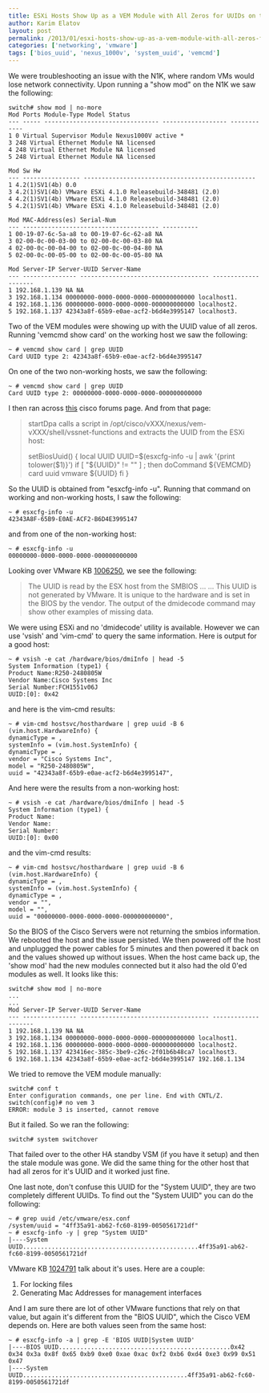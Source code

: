 ```yaml
---
title: ESXi Hosts Show Up as a VEM Module with All Zeros for UUIDs on the Nexus 1000v
author: Karim Elatov
layout: post
permalink: /2013/01/esxi-hosts-show-up-as-a-vem-module-with-all-zeros-for-uuids-on-the-nexus-1000v/
categories: ['networking', 'vmware']
tags: ['bios_uuid', 'nexus_1000v', 'system_uuid', 'vemcmd']
---
```


We were troubleshooting an issue with the N1K, where random VMs would lose network connectivity. Upon running a "show mod" on the N1K we saw the following:


	switch# show mod | no-more
	Mod Ports Module-Type Model Status
	--- ----- -------------------------------- ------------------ ------------
	1 0 Virtual Supervisor Module Nexus1000V active *
	3 248 Virtual Ethernet Module NA licensed
	4 248 Virtual Ethernet Module NA licensed
	5 248 Virtual Ethernet Module NA licensed

	Mod Sw Hw
	--- ---------------- ------------------------------------------------
	1 4.2(1)SV1(4b) 0.0
	3 4.2(1)SV1(4b) VMware ESXi 4.1.0 Releasebuild-348481 (2.0)
	4 4.2(1)SV1(4b) VMware ESXi 4.1.0 Releasebuild-348481 (2.0)
	5 4.2(1)SV1(4b) VMware ESXi 4.1.0 Releasebuild-348481 (2.0)

	Mod MAC-Address(es) Serial-Num
	--- -------------------------------------- ----------
	1 00-19-07-6c-5a-a8 to 00-19-07-6c-62-a8 NA
	3 02-00-0c-00-03-00 to 02-00-0c-00-03-80 NA
	4 02-00-0c-00-04-00 to 02-00-0c-00-04-80 NA
	5 02-00-0c-00-05-00 to 02-00-0c-00-05-80 NA

	Mod Server-IP Server-UUID Server-Name
	--- --------------- ------------------------------------ --------------------
	1 192.168.1.139 NA NA
	3 192.168.1.134 00000000-0000-0000-0000-000000000000 localhost1.
	4 192.168.1.136 00000000-0000-0000-0000-000000000000 localhost2.
	5 192.168.1.137 42343a8f-65b9-e0ae-acf2-b6d4e3995147 localhost3.


Two of the VEM modules were showing up with the UUID value of all zeros. Running 'vemcmd show card' on the working host we saw the following:


	~ # vemcmd show card | grep UUID
	Card UUID type 2: 42343a8f-65b9-e0ae-acf2-b6d4e3995147


On one of the two non-working hosts, we saw the following:


	~ # vemcmd show card | grep UUID
	Card UUID type 2: 00000000-0000-0000-0000-000000000000


I then ran across [this](https://www.cisco.com/c/en/us/support/docs/switches/nexus-1000v-switch-vmware-vsphere/116257-trouble-uuid-vsm-00.html) cisco forums page. And from that page:

> startDpa calls a script in /opt/cisco/vXXX/nexus/vem-vXXX/shell/vssnet-functions and extracts the UUID from the ESXi host:
>
> setBiosUuid()
> {
> local UUID
> UUID=$(esxcfg-info -u | awk '{print tolower($1)}')
> if [ "${UUID}" != "" ] ; then
> doCommand ${VEMCMD} card uuid vmware ${UUID}
> fi
> }

So the UUID is obtained from "esxcfg-info -u". Running that command on working and non-working hosts, I saw the following:


	~ # esxcfg-info -u
	42343A8F-65B9-E0AE-ACF2-B6D4E3995147


and from one of the non-working host:


	~ # esxcfg-info -u
	00000000-0000-0000-0000-000000000000


Looking over VMware KB [1006250](http://kb.vmware.com/kb/1006250), we see the following:

> The UUID is read by the ESX host from the SMBIOS
> ...
> ...
> This UUID is not generated by VMware. It is unique to the hardware and is set in the BIOS by the vendor. The output of the dmidecode command may show other examples of missing data.

We were using ESXi and no 'dmidecode' utility is available. However we can use 'vsish' and 'vim-cmd' to query the same information. Here is output for a good host:


	~ # vsish -e cat /hardware/bios/dmiInfo | head -5
	System Information (type1) {
	Product Name:R250-2480805W
	Vendor Name:Cisco Systems Inc
	Serial Number:FCH1551v06J
	UUID:[0]: 0x42


and here is the vim-cmd results:


	~ # vim-cmd hostsvc/hosthardware | grep uuid -B 6
	(vim.host.HardwareInfo) {
	dynamicType = ,
	systemInfo = (vim.host.SystemInfo) {
	dynamicType = ,
	vendor = "Cisco Systems Inc",
	model = "R250-2480805W",
	uuid = "42343a8f-65b9-e0ae-acf2-b6d4e3995147",


And here were the results from a non-working host:


	~ # vsish -e cat /hardware/bios/dmiInfo | head -5
	System Information (type1) {
	Product Name:
	Vendor Name:
	Serial Number:
	UUID:[0]: 0x00


and the vim-cmd results:


	~ # vim-cmd hostsvc/hosthardware | grep uuid -B 6
	(vim.host.HardwareInfo) {
	dynamicType = ,
	systemInfo = (vim.host.SystemInfo) {
	dynamicType = ,
	vendor = "",
	model = "",
	uuid = "00000000-0000-0000-0000-000000000000",


So the BIOS of the Cisco Servers were not returning the smbios information. We rebooted the host and the issue persisted. We then powered off the host and unplugged the power cables for 5 minutes and then powered it back on and the values showed up without issues. When the host came back up, the 'show mod' had the new modules connected but it also had the old 0'ed modules as well. It looks like this:


	switch# show mod | no-more
	...
	...
	Mod Server-IP Server-UUID Server-Name
	--- --------------- ------------------------------------ --------------------
	1 192.168.1.139 NA NA
	3 192.168.1.134 00000000-0000-0000-0000-000000000000 localhost1.
	4 192.168.1.136 00000000-0000-0000-0000-000000000000 localhost2.
	5 192.168.1.137 423416ec-385c-3be9-c26c-2f01b6b48ca7 localhost3.
	6 192.168.1.134 42343a8f-65b9-e0ae-acf2-b6d4e3995147 192.168.1.134


We tried to remove the VEM module manually:


	switch# conf t
	Enter configuration commands, one per line. End with CNTL/Z.
	switch(config)# no vem 3
	ERROR: module 3 is inserted, cannot remove


But it failed. So we ran the following:


	switch# system switchover


That failed over to the other HA standby VSM (if you have it setup) and then the stale module was gone. We did the same thing for the other host that had all zeros for it's UUID and it worked just fine.

One last note, don't confuse this UUID for the "System UUID", they are two completely different UUIDs. To find out the "System UUID" you can do the following:


	~ # grep uuid /etc/vmware/esx.conf
	/system/uuid = "4ff35a91-ab62-fc60-8199-0050561721df"
	~ # esxcfg-info -y | grep "System UUID"
	|----System UUID.................................................4ff35a91-ab62-fc60-8199-0050561721df


VMware KB [1024791](http://kb.vmware.com/kb/1008728) talk about it's uses. Here are a couple:

1.  For locking files
2.  Generating Mac Addresses for management interfaces

And I am sure there are lot of other VMware functions that rely on that value, but again it's different from the "BIOS UUID", which the Cisco VEM depends on. Here are both values seen from the same host:


	~ # esxcfg-info -a | grep -E 'BIOS UUID|System UUID'
	|----BIOS UUID................................................0x42 0x34 0x3a 0x8f 0x65 0xb9 0xe0 0xae 0xac 0xf2 0xb6 0xd4 0xe3 0x99 0x51 0x47
	|----System UUID..............................................4ff35a91-ab62-fc60-8199-0050561721df


